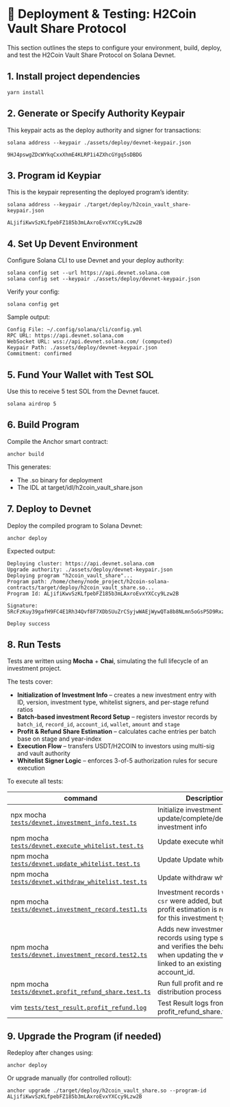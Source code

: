 # 🚀 Deployment & Testing: H2Coin Vault Share Protocol

This section outlines the steps to configure your environment, build, deploy, and test the H2Coin Vault Share Protocol on Solana Devnet.

## 1\. **Install project dependencies**

```
yarn install
```

## 2\. **Generate or Specify Authority Keypair**

This keypair acts as the deploy authority and signer for transactions:

```
solana address --keypair ./assets/deploy/devnet-keypair.json 

9HJ4pswgZDcWYkqCxxXhmE4KLRP1i4ZXhcGYgq5sDBDG
```

## 3\. **Program id Keypiar**

This is the keypair representing the deployed program’s identity:

```
solana address --keypair ./target/deploy/h2coin_vault_share-keypair.json 

ALjifiKwvSzKLfpebFZ185b3mLAxroEvxYXCcy9Lzw2B
```

## 4\. **Set Up Devent Environment**

Configure Solana CLI to use Devnet and your deploy authority:

```
solana config set --url https://api.devnet.solana.com
solana config set --keypair ./assets/deploy/devnet-keypair.json
```

Verify your config:

```
solana config get
```

Sample output:

```
Config File: ~/.config/solana/cli/config.yml
RPC URL: https://api.devnet.solana.com 
WebSocket URL: wss://api.devnet.solana.com/ (computed)
Keypair Path: ./assets/deploy/devnet-keypair.json 
Commitment: confirmed 
```

## 5\. **Fund Your Wallet with Test SOL**

Use this to receive 5 test SOL from the Devnet faucet.

```
solana airdrop 5
```

## 6\. **Build Program**

Compile the Anchor smart contract:

```
anchor build
```

This generates:

*   The .so binary for deployment
*   The IDL at target/idl/h2coin\_vault\_share.json

## 7\. Deploy to Devnet

Deploy the compiled program to Solana Devnet:

```
anchor deploy
```

Expected output:

```
Deploying cluster: https://api.devnet.solana.com
Upgrade authority: ./assets/deploy/devnet-keypair.json
Deploying program "h2coin_vault_share"...
Program path: /home/cheny/node_project/h2coin-solana-contracts/target/deploy/h2coin_vault_share.so...
Program Id: ALjifiKwvSzKLfpebFZ185b3mLAxroEvxYXCcy9Lzw2B

Signature: 5RcFzKuy39gafH9FC4E1Rh34Qvf8F7XDbSUuZrCSyjwWAEjWywQTa8b8NLmn5oGsP5D9Rxz39N1hiZm2Fd8wusvc

Deploy success
```

## 8\. **Run Tests**

Tests are written using **Mocha** + **Chai**, simulating the full lifecycle of an investment project.

The tests cover:

*   **Initialization of Investment Info** – creates a new investment entry with ID, version, investment type, whitelist signers, and per-stage refund ratios
*   **Batch-based investment Record Setup** – registers investor records by `batch_id`, `record_id`, `account_id`, `wallet`, `amount` and `stage`
*   **Profit & Refund Share Estimation** – calculates cache entries per batch base on stage and year-index
*   **Execution Flow** – transfers USDT/H2COIN to investors using multi-sig and vault authority
*   **Whitelist Signer Logic** – enforces 3-of-5 authorization rules for secure execution

To execute all tests:

| command | Description |
| --- | --- |
| npx mocha [`tests/devnet.investment_info.test.ts`](../tests/devnet.investment_info.test.ts) | Initialize investment info and update/complete/deactivated investment info |
| npm mocha [`tests/devnet.execute_whitelist.test.ts`](../tests/devnet.execute_whitelist.test.ts) | Update execute whitelist |
| npm mocha [`tests/devnet.update_whitelist.test.ts`](../tests/devnet.update_whitelist.test.ts) | Update Update whitelist |
| npm mocha [`tests/devnet.withdraw_whitelist.test.ts`](../tests/devnet.withdraw_whitelist.test.ts) | Update withdraw whitelist |
| npm mocha [`tests/devnet.investment_record.test1.ts`](../tests/devnet.investment_record.test1.ts) | Investment records with type `csr` were added, but share profit estimation is restricted for this investment type. |
| npm mocha [`tests/devnet.investment_record.test2.ts`](../tests/devnet.investment_record.test2.ts) | Adds new investment records using type standard, and verifies the behavior when updating the wallet linked to an existing account_id.|
| npm mocha [`tests/devnet.profit_refund_share.test.ts`](../tests/devnet.profit_refund_share.test.ts) | Run full profit and refund distribution process |
| vim [`tests/test_result.profit_refund.log`](../tests/test_result.profit_refund.log) | Test Result logs from profit_refund_share.test |

## 9\. **Upgrade the Program (if needed)**

Redeploy after changes using:

```
anchor deploy
```

Or upgrade manually (for controlled rollout):

```
anchor upgrade ./target/deploy/h2coin_vault_share.so --program-id ALjifiKwvSzKLfpebFZ185b3mLAxroEvxYXCcy9Lzw2B
```